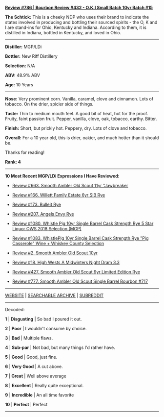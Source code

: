 
[**Review #786 | Bourbon Review #432 - O.K.I Small Batch 10yr Batch #15**]( https://t8ke.review/review-786-o-k-i-small-batch-10yr-bourbon-batch-15/)

**The Schtick:** This is a cheeky NDP who uses their brand to indicate the states involved in producing and bottling their sourced spirits - the O, K and I are stand-ins for Ohio, Kentucky and Indiana. According to them, it is distilled in Indiana, bottled in Kentucky, and loved in Ohio. 

-----

**Distiller:** MGP/LDi

**Bottler:** New Riff Distillery

**Selection:** N/A

**ABV:** 48.9% ABV

**Age:** 10 Years 

-----

**Nose:**  Very prominent corn. Vanilla, caramel, clove and cinnamon. Lots of tobacco. On the drier, spicier side of things.   

**Taste:** Thin to medium mouth feel. A good bit of heat, hot for the proof. Fruity, faint passion fruit. Pepper, vanilla, clove, oak, tobacco, earthy. Bitter. 

**Finish:** Short, but prickly hot. Peppery, dry. Lots of clove and tobacco. 

**Overall:** For a 10 year old, this is drier, oakier, and much hotter than it should be. 

Thanks for reading!

**Rank: 4**

----- 

**10 Most Recent MGP/LDi Expressions I Have Reviewed:** 

- [Review #663. Smooth Ambler Old Scout 11yr "Jawbreaker]( https://t8ke.review/review-663-smooth-ambler-old-scout-11yr-711-jawbreaker-selection/) 

- [Review #166. Willett Family Estate 6yr SiB Rye]( https://t8ke.review/review-166-wfe-single-barrel-rye-64-6yr-re-review/) 

- [Review #173. Bulleit Rye]( https://t8ke.review/review-173-bulleit-rye-re-review/) 

- [Review #207. Angels Envy Rye]( https://t8ke.review/review-207-angels-envy-rye/) 

- [Review #1080. Whistle Pig 10yr Single Barrel Cask Strength Rye 5 Star Liquor OWS 2018 Selection (MGP)]( https://t8ke.review/review-1080-whistle-pig-10yr-single-barrel-cask-strength-rye-5-star-liquor-ows-2018-selection-mgp/) 

- [Review #1083. WhistlePig 10yr Single Barrel Cask Strength Rye "Pig Casserole" Wine + Whiskey County Selection]( https://t8ke.review/review-1083-whistle-pig-10yr-single-barrel-cask-strength-rye-pig-casserole-wine-whiskey-country-selection/) 

- [Review #2. Smooth Ambler Old Scout 10yr]( https://t8ke.review/review-2-smooth-ambler-old-scout-10-year/) 

- [Review #18. High Wests A Midwinters Night Dram 3.3]( https://t8ke.review/review-18-high-west-midwinters-night-dram-act-3-3/) 

- [Review #427. Smooth Ambler Old Scout 9yr Limited Edition Rye]( https://t8ke.review/review-427-smooth-ambler-old-scout-limited-edition-single-barrel-gift-shop-9yr-rye/) 

- [Review #777. Smooth Ambler Old Scout Single Barrel Bourbon #717]( https://t8ke.review/review-777-smooth-ambler-old-scout-single-barrel-bourbon-717/) 

-----

[WEBSITE](https://t8ke.review) | [SEARCHABLE ARCHIVE](https://t8ke.review/review-archive/) | [SUBREDDIT](https://reddit.com/r/t8kereviews)

-----

Decoded:

**1** | **Disgusting** | So bad I poured it out.

**2** | **Poor** | I wouldn't consume by choice.

**3** | **Bad** | Multiple flaws.

**4** | **Sub-par** | Not bad, but many things I'd rather have.

**5** | **Good** | Good, just fine.

**6** | **Very Good** | A cut above.

**7** | **Great** | Well above average

**8** | **Excellent** | Really quite exceptional.

**9** | **Incredible** | An all time favorite

**10** | **Perfect** | Perfect

----

